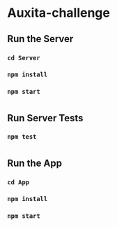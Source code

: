 # Auxita-challenge



## Run the Server
### `cd Server`
### `npm install`
### `npm start`
#

## Run Server Tests
### `npm test`
#


## Run the App
### `cd App`
### `npm install`
### `npm start`
#

